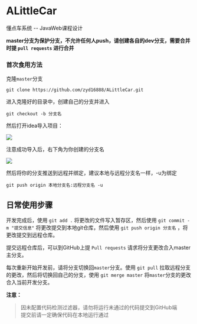 # ALittleCar
懂点车系统 -- JavaWeb课程设计


**master分支为保护分支，不允许任何人push，请创建各自的dev分支，需要合并时提 `pull requests` 进行合并**

### 首次食用方法

克隆`master`分支

```
git clone https://github.com/zyd16888/ALittleCar.git
```

进入克隆好的目录中，创建自己的分支并进入

```
git checkout -b 分支名
```

然后打开idea导入项目：

![](https://data.singlelovely.cn/images/20190613145228.png)

注意成功导入后，右下角为你创建的分支名

![](https://data.singlelovely.cn/images/20190613145259.png)

然后将你的分支推送到远程并绑定，建议本地与远程分支名一样，-u为绑定

```
git push origin 本地分支名:远程分支名 -u
```

## 日常使用步骤

开发完成后，使用 `git add .` 将更改的文件写入暂存区，然后使用 `git commit -m "提交信息"` 将更改提交到本地git仓库，然后使用 `git push origin 分支名` ，将更改提交到远程仓库。

提交远程仓库后，可以到GitHub上提 `Pull requests` 请求将分支更改合入master主分支。

每次重新开始开发前，请将分支切换回`master`分支。使用 `git pull` 拉取远程分支的更改，然后将切换回自己的分支，使用 `git merge master` 将`master`分支的更改合入当前开发分支。


**注意：**

>因未配置代码检测过滤器，请勿将运行未通过的代码提交到GitHub端<br>
>提交前请一定确保代码在本地运行通过